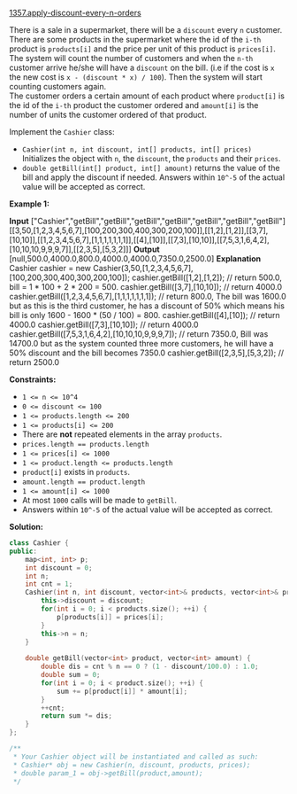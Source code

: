 [1357.apply-discount-every-n-orders](https://leetcode.com/problems/apply-discount-every-n-orders/)  

There is a sale in a supermarket, there will be a `discount` every `n` customer.  
There are some products in the supermarket where the id of the `i-th` product is `products[i]` and the price per unit of this product is `prices[i]`.  
The system will count the number of customers and when the `n-th` customer arrive he/she will have a `discount` on the bill. (i.e if the cost is `x` the new cost is `x - (discount * x) / 100`). Then the system will start counting customers again.  
The customer orders a certain amount of each product where `product[i]` is the id of the `i-th` product the customer ordered and `amount[i]` is the number of units the customer ordered of that product.

Implement the `Cashier` class:

*   `Cashier(int n, int discount, int[] products, int[] prices)` Initializes the object with `n`, the `discount`, the `products` and their `prices`.
*   `double getBill(int[] product, int[] amount)` returns the value of the bill and apply the discount if needed. Answers within `10^-5` of the actual value will be accepted as correct.

**Example 1:**

**Input**
\["Cashier","getBill","getBill","getBill","getBill","getBill","getBill","getBill"\]
\[\[3,50,\[1,2,3,4,5,6,7\],\[100,200,300,400,300,200,100\]\],\[\[1,2\],\[1,2\]\],\[\[3,7\],\[10,10\]\],\[\[1,2,3,4,5,6,7\],\[1,1,1,1,1,1,1\]\],\[\[4\],\[10\]\],\[\[7,3\],\[10,10\]\],\[\[7,5,3,1,6,4,2\],\[10,10,10,9,9,9,7\]\],\[\[2,3,5\],\[5,3,2\]\]\]
**Output**
\[null,500.0,4000.0,800.0,4000.0,4000.0,7350.0,2500.0\]
**Explanation**
Cashier cashier = new Cashier(3,50,\[1,2,3,4,5,6,7\],\[100,200,300,400,300,200,100\]);
cashier.getBill(\[1,2\],\[1,2\]);                        // return 500.0, bill = 1 \* 100 + 2 \* 200 = 500.
cashier.getBill(\[3,7\],\[10,10\]);                      // return 4000.0
cashier.getBill(\[1,2,3,4,5,6,7\],\[1,1,1,1,1,1,1\]);    // return 800.0, The bill was 1600.0 but as this is the third customer, he has a discount of 50% which means his bill is only 1600 - 1600 \* (50 / 100) = 800.
cashier.getBill(\[4\],\[10\]);                           // return 4000.0
cashier.getBill(\[7,3\],\[10,10\]);                      // return 4000.0
cashier.getBill(\[7,5,3,1,6,4,2\],\[10,10,10,9,9,9,7\]); // return 7350.0, Bill was 14700.0 but as the system counted three more customers, he will have a 50% discount and the bill becomes 7350.0
cashier.getBill(\[2,3,5\],\[5,3,2\]);                    // return 2500.0

**Constraints:**

*   `1 <= n <= 10^4`
*   `0 <= discount <= 100`
*   `1 <= products.length <= 200`
*   `1 <= products[i] <= 200`
*   There are **not** repeated elements in the array `products`.
*   `prices.length == products.length`
*   `1 <= prices[i] <= 1000`
*   `1 <= product.length <= products.length`
*   `product[i]` exists in `products`.
*   `amount.length == product.length`
*   `1 <= amount[i] <= 1000`
*   At most `1000` calls will be made to `getBill`.
*   Answers within `10^-5` of the actual value will be accepted as correct.  



**Solution:**  

```cpp
class Cashier {
public:
    map<int, int> p;
    int discount = 0;
    int n;
    int cnt = 1;
    Cashier(int n, int discount, vector<int>& products, vector<int>& prices) {
        this->discount = discount;
        for(int i = 0; i < products.size(); ++i) {
            p[products[i]] = prices[i];
        }
        this->n = n;
    }
    
    double getBill(vector<int> product, vector<int> amount) {
        double dis = cnt % n == 0 ? (1 - discount/100.0) : 1.0;
        double sum = 0;
        for(int i = 0; i < product.size(); ++i) {
            sum += p[product[i]] * amount[i];
        }
        ++cnt;
        return sum *= dis;
    }
};

/**
 * Your Cashier object will be instantiated and called as such:
 * Cashier* obj = new Cashier(n, discount, products, prices);
 * double param_1 = obj->getBill(product,amount);
 */
```
      